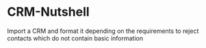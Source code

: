 # CRM-Nutshell
Import a CRM and format it depending on the requirements to reject contacts which do not contain basic information 
